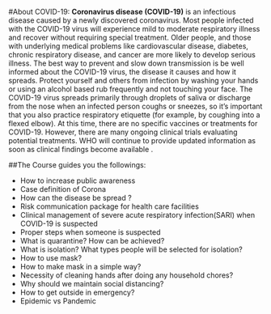 #About COVID-19:
**Coronavirus disease (COVID-19)** is an infectious disease caused by a newly discovered coronavirus.
Most people infected with the COVID-19 virus will experience mild to moderate respiratory illness and recover without requiring special treatment.  Older people, and those with underlying medical problems like cardiovascular disease, diabetes, chronic respiratory disease, and cancer are more likely to develop serious illness.
The best way to prevent and slow down transmission is be well informed about the COVID-19 virus, the disease it causes and how it spreads. Protect yourself and others from infection by washing your hands or using an alcohol based rub frequently and not touching your face. 
The COVID-19 virus spreads primarily through droplets of saliva or discharge from the nose when an infected person coughs or sneezes, so it’s important that you also practice respiratory etiquette (for example, by coughing into a flexed elbow).
At this time, there are no specific vaccines or treatments for COVID-19. However, there are many ongoing clinical trials evaluating potential treatments. WHO will continue to provide updated information as soon as clinical findings become available .

##The Course guides you the followings:
- How to increase public awareness
- Case definition of Corona
- How can the disease  be spread ?
- Risk communication package for health care facilities
- Clinical management of severe acute respiratory infection(SARI) when COVID-19 is suspected
- Proper steps when someone is suspected
- What is quarantine? How can be achieved?
- What is isolation? What types people will be selected for isolation?
- How to use mask? 
- How to make mask in a simple way?
- Necessity of cleaning hands after doing any household chores?
- Why should we maintain social distancing?
- How to get outside in emergency?
- Epidemic vs Pandemic
